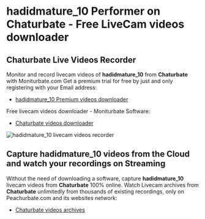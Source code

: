 # hadidmature_10 Performer on Chaturbate - Free LiveCam videos downloader

## Chaturbate Live Videos Recorder

Monitor and record livecam videos of **hadidmature_10** from **Chaturbate** with Moniturbate.com
Get a premium trial for free by just and only registering with your Email address:
* [hadidmature_10 Premium videos downloader](https://moniturbate.com/request-demo-licence-key.html)

Free livecam videos downloader - Moniturbate Software:
* [Chaturbate videos downloader](https://moniturbate.com/moniturbate-download-software.html)

![hadidmature_10 livecam videos recorder](https://peachurnet.com/templates/moniturbate-software.png)


## Capture hadidmature_10 videos from the Cloud and watch your recordings on Streaming

Without the need of downloading a software, capture **hadidmature_10** livecam videos from **Chaturbate** 100% online.
Watch Livecam archives from **Chaturbate** unlimitedly from thousands of existing recordings, only on Peachurbate.com and its websites network:
* [Chaturbate videos archives](https://peachurnet.com/)